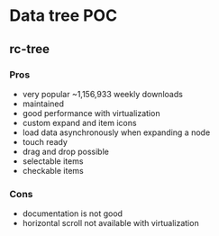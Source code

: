 # Data tree POC

## rc-tree

### Pros

- very popular ~1,156,933 weekly downloads
- maintained
- good performance with virtualization
- custom expand and item icons
- load data asynchronously when expanding a node
- touch ready
- drag and drop possible
- selectable items
- checkable items

### Cons

- documentation is not good
- horizontal scroll not available with virtualization

